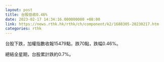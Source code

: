 ```yaml
---
layout: post
title: 台股低收0.46%
date: 2023-02-17 14:34:16.000000000 +08:00
link: https://news.rthk.hk/rthk/ch/component/k2/1688305-20230217.htm
categories: rthk
---
```


台股下跌，加權指數收報15479點，跌70點，跌幅0.46%。

總結全星期，台股累計跌約0.7%。
